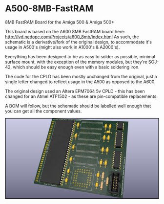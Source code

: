 # A500-8MB-FastRAM
8MB FastRAM Board for the Amiga 500 &amp; Amiga 500+

This board is based on the A600 8MB FastRAM board here: http://lvd.nedopc.com/Projects/a600_8mb/index.html
As such, the schematic is a derivative/fork of the original design, to accommodate it's usage in A500's (might also work in A1000's & A2000's).

Everything has been designed to be as easy to solder as possible, minimal surface mount, with the exception of the memory modules, but they're SOJ-42, which should be easy enough even with a basic soldering iron.

The code for the CPLD has been mostly unchanged from the original, just a single letter changed to reflect usage in the A500 as opposed to the A600.

The original design used an Altera EPM7064 5v CPLD - this has been changed for an Atmel ATF1502 - as these are pin-compatible replacements. 

A BOM will follow, but the schematic should be labelled well enough that you can get all the component values.

![A500 8MB FastRAM Board](A500%20FastRAM%20Orth1b.png?raw=true "A500 8MB FastRAM Board")
